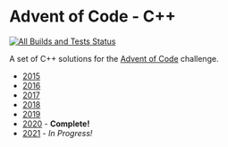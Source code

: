# Advent of Code - C++

[![All Builds and Tests Status](https://github.com/apathyboy/advent-of-code-cpp/workflows/All%20Builds%20and%20Tests/badge.svg)](https://github.com/apathyboy/advent-of-code-cpp/actions?query=workflow%3A%22All+Builds+and+Tests%22)

A set of C++ solutions for the [Advent of Code](https://adventofcode.com) challenge.

* [2015](https://adventofcode.com/2015)
* [2016](https://adventofcode.com/2016)
* [2017](https://adventofcode.com/2017)
* [2018](https://adventofcode.com/2018)
* [2019](https://adventofcode.com/2019)
* [2020](https://adventofcode.com/2020) - **Complete!**
* [2021](https://adventofcode.com/2020) - *In Progress!*
